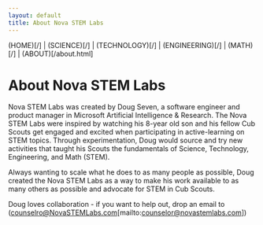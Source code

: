 ```yaml
---
layout: default
title: About Nova STEM Labs
---
```

(HOME)[/] | (SCIENCE)[/] | (TECHNOLOGY)[/] | (ENGINEERING)[/] | (MATH)[/] | (ABOUT)[/about.html]

# About Nova STEM Labs
Nova STEM Labs was created by Doug Seven, a software engineer and product manager in Microsoft Artificial Intelligence & Research. The Nova STEM Labs were inspired by watching his 8-year old son and his fellow Cub Scouts get engaged and excited when participating in active-learning on STEM topics. Through experimentation, Doug would source and try new activities that taught his Scouts the fundamentals of Science, Technology, Engineering, and Math (STEM). 

Always wanting to scale what he does to as many people as possible, Doug created the Nova STEM Labs as a way to make his work available to as many others as possible and advocate for STEM in Cub Scouts. 

Doug loves collaboration - if you want to help out, drop an email to (counselro@NovaSTEMLabs.com[mailto:counselor@novastemlabs.com])